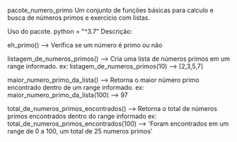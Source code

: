 pacote_numero_primo
Um conjunto de funções básicas para calculo e busca de números primos e exercicio com listas.

Uso do pacote.
python = "^3.7"
Descrição:

eh_primo() --> Verifica se um número é primo ou não

listagem_de_numeros_primos() --> Cria uma lista de números primos em um range informado.
ex: listagem_de_numeros_primos(10) --> [2,3,5,7]

maior_numero_primo_da_lista() --> Retorna o maior número primo encontrado dentro de um range informado.
ex: maior_numero_primo_da_lista(100) --> 97

total_de_numeros_primos_encontrados() --> Retorna o total de números primos encontrados dentro do range informado
ex: total_de_numeros_primos_encontrados(100) --> 'Foram encontrados em um range de 0 a 100, um total de 25 numeros primos'
